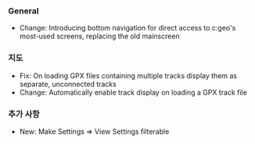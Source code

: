### General
- Change: Introducing bottom navigation for direct access to c:geo's most-used screens, replacing the old mainscreen

### 지도
- Fix: On loading GPX files containing multiple tracks display them as separate, unconnected tracks
- Change: Automatically enable track display on loading a GPX track file

### 추가 사항
- New: Make Settings => View Settings filterable
